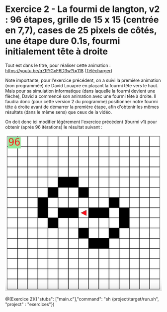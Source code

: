 # Exercice 2 - La fourmi de langton, v2 : 96 étapes, grille de 15 x 15 (centrée en 7,7), cases de 25 pixels de côtés, une étape dure 0.1s, fourmi initialement tête à droite

Tout est dans le titre, pour réaliser cette animation : https://youtu.be/qZRYGxF6D3w?t=118 ([Télécharger](https://github.com/pworontzoff/playground-AnimPaper-Ant-Enonces/blob/master/markdowns/videos/animEx2.mp4?raw=true))

Note importante, pour l'exercice précédent, on a suivi la première animation (non programmée) de David Louapre en plaçant la fourmi tête vers le haut. Mais pour sa simulation informatique (dans laquelle la fourmi devient une flèche), David a commencé son animation avec une fourmi tête à droite. Il faudra donc (pour cette version 2 du programme) positionner notre fourmi tête à droite avant de démarrer la première étape, afin d'obtenir les mêmes résultats (dans le même sens) que ceux de la vidéo.

On doit donc ici modifier légèrement l'exercice précédent (fourmi v1) pour obtenir (après 96 itérations) le résultat suivant :

![fourmi2](img/ex2.png)

@[Exercice 2]({"stubs": ["main.c"],"command": "sh /project/target/run.sh", "project" : "exercices"})
